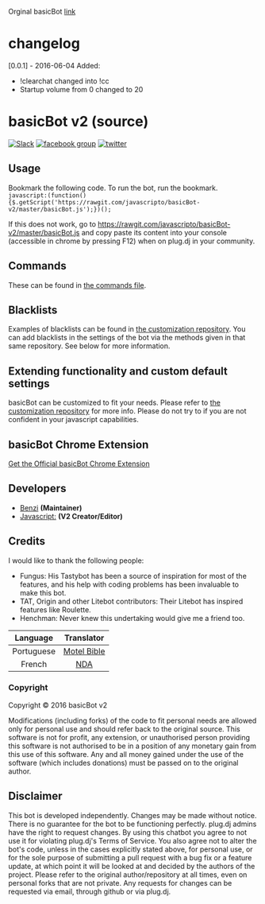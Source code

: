 Orginal basicBot [link](https://github.com/basicBot/source)

# changelog
[0.0.1] - 2016-06-04 Added:
- !clearchat changed into !cc
- Startup volume from 0 changed to 20

# basicBot v2 (source)

[![Slack](https://basicbot.herokuapp.com/badge.svg)](https://basicbot.herokuapp.com/) [![facebook group](https://img.shields.io/badge/facebook-group-3b5998.svg?style=flat)](https://facebook.com/groups/basicBot) [![twitter](https://img.shields.io/twitter/follow/bscbt.svg?style=social)](https://twitter.com/bscbt)



Usage
-----
Bookmark the following code. To run the bot, run the bookmark.
`javascript:(function(){$.getScript('https://rawgit.com/javascripto/basicBot-v2/master/basicBot.js');})();`

If this does not work, go to https://rawgit.com/javascripto/basicBot-v2/master/basicBot.js and copy paste its content into your console (accessible in chrome by pressing F12) when on plug.dj in your community.


Commands
--------
These can be found in [the commands file](https://github.com/javascripto/basicBot-v2/blob/master/commands.md).


Blacklists
----------
Examples of blacklists can be found in [the customization repository](https://github.com/basicBot/custom/tree/master/blacklists).
You can add blacklists in the settings of the bot via the methods given in that same repository. See below for more information.


Extending functionality and custom default settings
---------------------------------------------------
basicBot can be customized to fit your needs. Please refer to [the customization repository](https://github.com/basicBot/custom) for more info.
Please do not try to if you are not confident in your javascript capabilities.


basicBot Chrome Extension
-------------------------
[Get the Official basicBot Chrome Extension](https://chrome.google.com/webstore/detail/basicbot/bjinmbkeneigmkkkpcmcokphbjkepeie)


Developers
----------
 - [Benzi](https://github.com/Benzi) __(Maintainer)__
 - [Javascript:](https://github.com/javascripto) __(V2 Creator/Editor)__


Credits
--------

I would like to thank the following people:

- Fungus: His Tastybot has been a source of inspiration for most of the features, and his help with coding problems has been invaluable to make this bot.
- TAT, Origin and other Litebot contributors: Their Litebot has inspired features like Roulette.
- Henchman: Never knew this undertaking would give me a friend too.

|Language | Translator|
|:------:|:---------:|
|Portuguese|[Motel Bible](https://github.com/motelbible)|
|French|[NDA](https://github.com/NDAthereal)|

### Copyright

Copyright &copy; 2016 basicBot v2

Modifications (including forks) of the code to fit personal needs are allowed only for personal use and should refer back to the original source.
This software is not for profit, any extension, or unauthorised person providing this software is not authorised to be in a position of any monetary gain from this use of this software. Any and all money gained under the use of the software (which includes donations) must be passed on to the original author.


Disclaimer
----------

This bot is developed independently. Changes may be made without notice. There is no guarantee for the bot to be functioning perfectly.
plug.dj admins have the right to request changes.
By using this chatbot you agree to not use it for violating plug.dj's Terms of Service.
You also agree not to alter the bot's code, unless in the cases explicitly stated above, for personal use, or for the sole purpose of submitting a pull request with a bug fix or a feature update, at which point it will be looked at and decided by the authors of the project.
Please refer to the original author/repository at all times, even on personal forks that are not private.
Any requests for changes can be requested via email, through github or via plug.dj.
